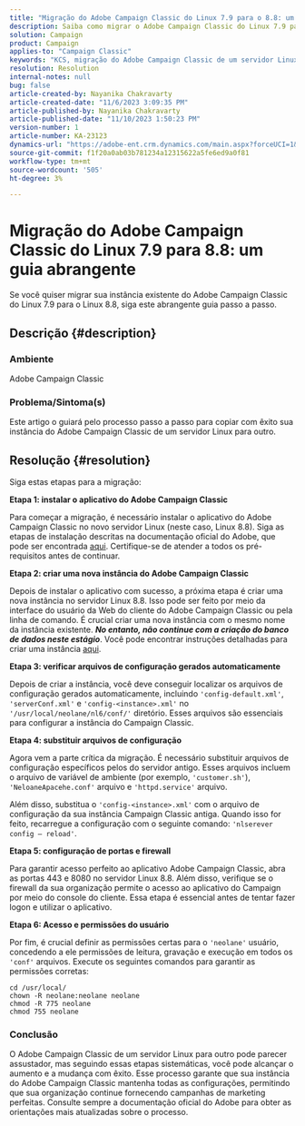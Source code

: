 ```yaml
---
title: "Migração do Adobe Campaign Classic do Linux 7.9 para o 8.8: um guia abrangente"
description: Saiba como migrar o Adobe Campaign Classic do Linux 7.9 para o 8.8 neste guia abrangente.
solution: Campaign
product: Campaign
applies-to: "Campaign Classic"
keywords: "KCS, migração do Adobe Campaign Classic de um servidor Linux para outro, ACC, "
resolution: Resolution
internal-notes: null
bug: false
article-created-by: Nayanika Chakravarty
article-created-date: "11/6/2023 3:09:35 PM"
article-published-by: Nayanika Chakravarty
article-published-date: "11/10/2023 1:50:23 PM"
version-number: 1
article-number: KA-23123
dynamics-url: "https://adobe-ent.crm.dynamics.com/main.aspx?forceUCI=1&pagetype=entityrecord&etn=knowledgearticle&id=6565317c-b67c-ee11-8179-6045bd006295"
source-git-commit: f1f20a0ab03b781234a12315622a5fe6ed9a0f81
workflow-type: tm+mt
source-wordcount: '505'
ht-degree: 3%

---
```


# Migração do Adobe Campaign Classic do Linux 7.9 para 8.8: um guia abrangente


Se você quiser migrar sua instância existente do Adobe Campaign Classic do Linux 7.9 para o Linux 8.8, siga este abrangente guia passo a passo.

## Descrição {#description}


### Ambiente

Adobe Campaign Classic

### Problema/Sintoma(s)

Este artigo o guiará pelo processo passo a passo para copiar com êxito sua instância do Adobe Campaign Classic de um servidor Linux para outro.


## Resolução {#resolution}


Siga estas etapas para a migração:

<b>Etapa 1: instalar o aplicativo do Adobe Campaign Classic</b>

Para começar a migração, é necessário instalar o aplicativo do Adobe Campaign Classic no novo servidor Linux (neste caso, Linux 8.8). Siga as etapas de instalação descritas na documentação oficial do Adobe, que pode ser encontrada [aqui](https://experienceleague.adobe.com/docs/campaign-classic/using/installing-campaign-classic/install-campaign-on-prem/installing-campaign-in-linux-/prerequisites-of-campaign-installation-in-linux.html?lang=pt-Br). Certifique-se de atender a todos os pré-requisitos antes de continuar.

<b>Etapa 2: criar uma nova instância do Adobe Campaign Classic</b>

Depois de instalar o aplicativo com sucesso, a próxima etapa é criar uma nova instância no servidor Linux 8.8. Isso pode ser feito por meio da interface do usuário da Web do cliente do Adobe Campaign Classic ou pela linha de comando. É crucial criar uma nova instância com o mesmo nome da instância existente. <b>*No entanto, não continue com a criação do banco de dados neste estágio</b>*. Você pode encontrar instruções detalhadas para criar uma instância [aqui](https://experienceleague.adobe.com/docs/campaign-classic/using/installing-campaign-classic/appendices/command-lines.html?lang=en#creating-an-instance).

<b>Etapa 3: verificar arquivos de configuração gerados automaticamente</b>

Depois de criar a instância, você deve conseguir localizar os arquivos de configuração gerados automaticamente, incluindo `'config-default.xml'`, `'serverConf.xml'` e `'config-<instance>.xml'` no `'/usr/local/neolane/nl6/conf/'` diretório. Esses arquivos são essenciais para configurar a instância do Campaign Classic.

<b>Etapa 4: substituir arquivos de configuração</b>

Agora vem a parte crítica da migração. É necessário substituir arquivos de configuração específicos pelos do servidor antigo. Esses arquivos incluem o arquivo de variável de ambiente (por exemplo, `'customer.sh'`), `'NeloaneApacehe.conf'` arquivo e `'httpd.service'` arquivo.

Além disso, substitua o `'config-<instance>.xml'` com o arquivo de configuração da sua instância Campaign Classic antiga. Quando isso for feito, recarregue a configuração com o seguinte comando: `'nlserever config – reload'`.

<b>Etapa 5: configuração de portas e firewall</b>

Para garantir acesso perfeito ao aplicativo Adobe Campaign Classic, abra as portas 443 e 8080 no servidor Linux 8.8. Além disso, verifique se o firewall da sua organização permite o acesso ao aplicativo do Campaign por meio do console do cliente. Essa etapa é essencial antes de tentar fazer logon e utilizar o aplicativo.

<b>Etapa 6: Acesso e permissões do usuário</b>

Por fim, é crucial definir as permissões certas para o `'neolane'` usuário, concedendo a ele permissões de leitura, gravação e execução em todos os `'conf'` arquivos. Execute os seguintes comandos para garantir as permissões corretas:


```
cd /usr/local/
chown -R neolane:neolane neolane
chmod -R 775 neolane
chmod 755 neolane
```


### Conclusão

O Adobe Campaign Classic de um servidor Linux para outro pode parecer assustador, mas seguindo essas etapas sistemáticas, você pode alcançar o aumento e a mudança com êxito. Esse processo garante que sua instância do Adobe Campaign Classic mantenha todas as configurações, permitindo que sua organização continue fornecendo campanhas de marketing perfeitas. Consulte sempre a documentação oficial do Adobe para obter as orientações mais atualizadas sobre o processo.

